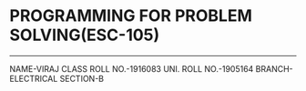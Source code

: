 # PROGRAMMING FOR PROBLEM SOLVING(ESC-105)
--------
NAME-VIRAJ
CLASS ROLL NO.-1916083
UNI. ROLL NO.-1905164
BRANCH-ELECTRICAL
SECTION-B
